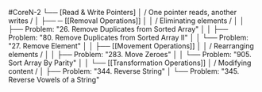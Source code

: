 #CoreN-2
└── [Read & Write Pointers]
    │   / One pointer reads, another writes /
    │
    ├── ─ [[Removal Operations]]
    │   │   / Eliminating elements /
    │   │   ├── Problem: "26. Remove Duplicates from Sorted Array"
    │   │   ├── Problem: "80. Remove Duplicates from Sorted Array II"
    │   │   └── Problem: "27. Remove Element"
    │   │
    ├── [[Movement Operations]]
    │   │   / Rearranging elements /
    │   │   ├── Problem: "283. Move Zeroes"
    │   │   └── Problem: "905. Sort Array By Parity"
    │   │
    └── [[Transformation Operations]]
        │   / Modifying content /
        │   ├── Problem: "344. Reverse String"
        │   └── Problem: "345. Reverse Vowels of a String"